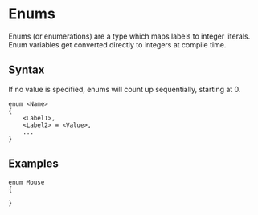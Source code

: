 # Enums

Enums (or enumerations) are a type which maps labels to integer literals. Enum variables get converted directly to integers at compile time.

## Syntax

If no value is specified, enums will count up sequentially, starting at 0.

```
enum <Name>
{
    <Label1>,
    <Label2> = <Value>,
    ...
}
```

## Examples

```
enum Mouse
{

}
```
